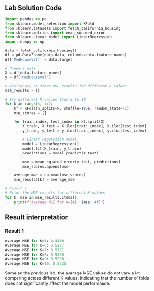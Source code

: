 ## Lab Solution Code
```python
import pandas as pd
from sklearn.model_selection import KFold
from sklearn.datasets import fetch_california_housing
from sklearn.metrics import mean_squared_error
from sklearn.linear_model import LinearRegression
import numpy as np

data = fetch_california_housing()
df = pd.DataFrame(data.data, columns=data.feature_names)
df['MedHouseVal'] = data.target

# Prepare data
X = df[data.feature_names]
y = df['MedHouseVal']

# Dictionary to store MSE results for different K values
mse_results = {}

# Try different K values from 5 to 10
for k in range(5, 11):
    kf = KFold(n_splits=k, shuffle=True, random_state=42)
    mse_scores = []

    for train_index, test_index in kf.split(X):
        X_train, X_test = X.iloc[train_index], X.iloc[test_index]
        y_train, y_test = y.iloc[train_index], y.iloc[test_index]

        # Linear regression model
        model = LinearRegression()
        model.fit(X_train, y_train)
        predictions = model.predict(X_test)

        mse = mean_squared_error(y_test, predictions)
        mse_scores.append(mse)

    average_mse = np.mean(mse_scores)
    mse_results[k] = average_mse

# Result 1
# Print the MSE results for different K values
for k, mse in mse_results.items():
    print(f"Average MSE for K={k}: {mse:.4f}")
```

## Result interpretation
### Result 1
```python
Average MSE for K=5: 0.5306
Average MSE for K=6: 0.5277
Average MSE for K=7: 0.5321
Average MSE for K=8: 0.5330
Average MSE for K=9: 0.5290
Average MSE for K=10: 0.5325
```

Same as the previous lab, the average MSE values do not vary a lot comparing across different K values, indicating that the number of folds does not significantly affect the model performance.
